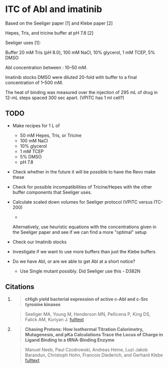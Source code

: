 # ITC of Abl and imatinib


Based on the Seeliger paper [1] and Klebe paper [2]

Hepes, Tris, and tricine buffer at pH 7.8 [2]

Seeliger uses [1]:

Buffer 20 mM Tris (pH 8.0),
100 mM NaCl,
10% glycerol, 1 mM TCEP,
5% DMSO

Abl concentration between : 10–50 mM.

Imatinib stocks DMSO were diluted 20-fold with buffer to a final concentration
of 1–500 mM.

The heat of binding was measured over the injection of 295 mL of drug in 12-mL steps
spaced 300 sec apart. (VPITC has 1 ml cell?)

## TODO

- Make recipes for 1 L of
    - 50 mM Hepes, Tris, or Tricine
    - 100 mM NaCl
    - 10% glycerol
    - 1 mM TCEP
    - 5% DMSO
    - pH 7.8
    
- Check whether in the future it will be possible to have the Revo make these

- Check for possible incompatibilities of Tricine/Hepes with the other buffer components that Seeliger uses.

- Calculate scaled down volumes for Seeliger protocol (VPITC versus ITC-200)

    -
     Alternatively, use heuristic equations with the concentrations given in the Seeliger paper and see if we can find a more "optimal" setup

- Check our Imatinib stocks

- Investigate if we want to use more buffers than just the Klebe buffers

- Do we have Abl, or are we able to get Abl at a short notice?

    - Use Single mutant possibly. Did Seeliger use this - D382N




## Citations

1.  > **cHigh yield bacterial expression of active c-Abl and c-Src tyrosine kinases**

    >Seeliger MA, Young M, Henderson MN, Pellicena P, King DS, Falick AM, Kuriyan J.
    > [fulltext](http://www.ncbi.nlm.nih.gov/pmc/articles/PMC2253236/pdf/0143135.pdf)

2. > **Chasing Protons: How Isothermal Titration Calorimetry, Mutagenesis, and pKa Calculations Trace the Locus of Charge in  Ligand Binding to a tRNA-Binding Enzyme**

    > Manuel Neeb, Paul Czodrowski, Andreas Heine, Luzi Jakob Barandun, Christoph Hohn,
Francois Diederich, and Gerhard Klebe
    > [fulltext](http://pubs.acs.org/doi/pdf/10.1021/jm500401x)
